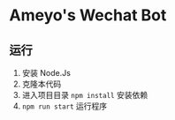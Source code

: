 # Ameyo's Wechat Bot
## 运行
1. 安装 Node.Js
2. 克隆本代码
3. 进入项目目录 `npm install` 安装依赖
5. `npm run start` 运行程序
